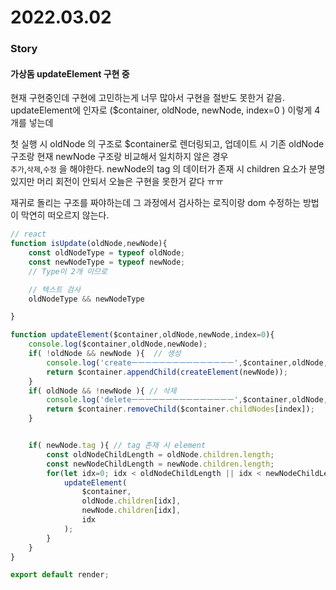 # 2022.03.02


### Story

#### 가상돔 updateElement 구현 중
현재 구현중인데 구현에 고민하는게 너무 많아서 구현을 절반도 못한거 같음.    
updateElement에 인자로 ($container, oldNode, newNode, index=0 )  이렇게 4개를 넣는데 

첫 실행 시 oldNode 의 구조로 $container로 렌더링되고,
업데이트 시 기존 oldNode 구조랑 현재 newNode 구조랑 비교해서 일치하지 않은 경우    
`추가`,`삭제`,`수정` 을 해야한다.
newNode의 tag 의 데이터가 존재 시 children 요소가 분명 있지만 
머리 회전이 안되서 오늘은 구현을 못한거 같다 ㅠㅠ

재귀로 돌리는 구조를 짜야하는데 그 과정에서 검사하는 로직이랑 dom 수정하는 방법이 막연히 떠오르지 않는다.
```js
// react
function isUpdate(oldNode,newNode){
	const oldNodeType = typeof oldNode;
	const newNodeType = typeof newNode;
	// Type이 2개 이므로 

	// 텍스트 검사
	oldNodeType && newNodeType

}

function updateElement($container,oldNode,newNode,index=0){
	console.log($container,oldNode,newNode);
	if( !oldNode && newNode ){  // 생성
		console.log('createㅡㅡㅡㅡㅡㅡㅡㅡㅡㅡㅡㅡㅡㅡㅡ',$container,oldNode,newNode);
		return $container.appendChild(createElement(newNode));
	}
	if( oldNode && !newNode ){ // 삭제
		console.log('deleteㅡㅡㅡㅡㅡㅡㅡㅡㅡㅡㅡㅡㅡㅡㅡ',$container,oldNode,newNode);
		return $container.removeChild($container.childNodes[index]);
	}


	if( newNode.tag ){ // tag 존재 시 element 
		const oldNodeChildLength = oldNode.children.length;
		const newNodeChildLength = newNode.children.length;
		for(let idx=0; idx < oldNodeChildLength || idx < newNodeChildLength; idx++){
			updateElement(
				$container,
				oldNode.children[idx],
				newNode.children[idx],
				idx
			);
		}
	}
}

export default render;

```